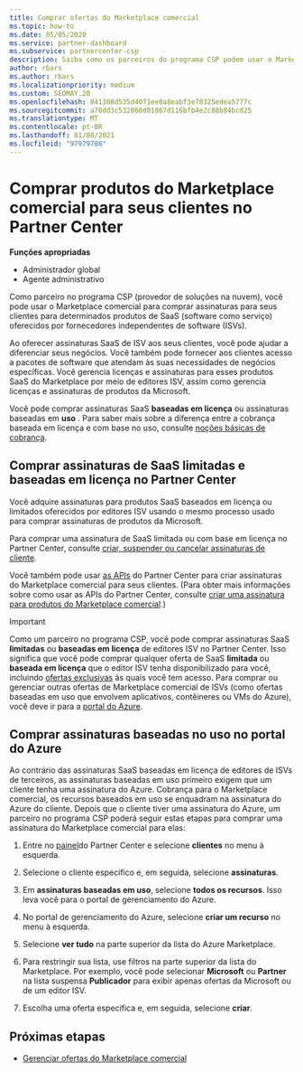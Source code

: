 ```yaml
---
title: Comprar ofertas do Marketplace comercial
ms.topic: how-to
ms.date: 05/05/2020
ms.service: partner-dashboard
ms.subservice: partnercenter-csp
description: Saiba como os parceiros do programa CSP podem usar o Marketplace do Partner Center para fazer compras de clientes de ofertas de SaaS de ISVs (fornecedores independentes de software).
author: rbars
ms.author: rbars
ms.localizationpriority: medium
ms.custom: SEOMAY.20
ms.openlocfilehash: 841308d535d4071ee0a8eabf3e70325edea5777c
ms.sourcegitcommit: a78dd3c532860d01867d116bfb4e2c88b84bcd25
ms.translationtype: MT
ms.contentlocale: pt-BR
ms.lasthandoff: 01/08/2021
ms.locfileid: "97979708"
---
```

# <a name="purchase-commercial-marketplace-products-for-your-customers-in-partner-center"></a>Comprar produtos do Marketplace comercial para seus clientes no Partner Center


**Funções apropriadas**

- Administrador global
- Agente administrativo

Como parceiro no programa CSP (provedor de soluções na nuvem), você pode usar o Marketplace comercial para comprar assinaturas para seus clientes para determinados produtos de SaaS (software como serviço) oferecidos por fornecedores independentes de software (ISVs).

Ao oferecer assinaturas SaaS de ISV aos seus clientes, você pode ajudar a diferenciar seus negócios. Você também pode fornecer aos clientes acesso a pacotes de software que atendam às suas necessidades de negócios específicas. Você gerencia licenças e assinaturas para esses produtos SaaS do Marketplace por meio de editores ISV, assim como gerencia licenças e assinaturas de produtos da Microsoft.

Você pode comprar assinaturas SaaS **baseadas em licença** ou assinaturas baseadas em **uso** . Para saber mais sobre a diferença entre a cobrança baseada em licença e com base no uso, consulte [noções básicas de cobrança](billing-basics.md).

## <a name="purchase-license-based-and-metered-saas-subscriptions-in-partner-center"></a>Comprar assinaturas de SaaS limitadas e baseadas em licença no Partner Center

Você adquire assinaturas para produtos SaaS baseados em licença ou limitados oferecidos por editores ISV usando o mesmo processo usado para comprar assinaturas de produtos da Microsoft.

Para comprar uma assinatura de SaaS limitada ou com base em licença no Partner Center, consulte [criar, suspender ou cancelar assinaturas de cliente](create-a-new-subscription.md#create-a-new-subscription).

Você também pode usar [as APIs](/partner-center/develop/) do Partner Center para criar assinaturas do Marketplace comercial para seus clientes. (Para obter mais informações sobre como usar as APIs do Partner Center, consulte [criar uma assinatura para produtos do Marketplace comercial](/partner-center/develop/create-subscription-azure-marketplace-products).)

>[!IMPORTANT]
> Como um parceiro no programa CSP, você pode comprar assinaturas SaaS **limitadas** ou **baseadas em licença** de editores ISV no Partner Center. Isso significa que você pode comprar qualquer oferta de SaaS **limitada** ou **baseada em licença** que o editor ISV tenha disponibilizado para você, incluindo [ofertas exclusivas](csp-commercial-marketplace-discover.md#learn-about-marketplace-exclusive-offers) às quais você tem acesso. Para comprar ou gerenciar outras ofertas de Marketplace comercial de ISVs (como ofertas baseadas em uso que envolvem aplicativos, contêineres ou VMs do Azure), você deve ir para a [portal do Azure](https://portal.azure.com/).

## <a name="purchase-usage-based-subscriptions-in-the-azure-portal"></a>Comprar assinaturas baseadas no uso no portal do Azure

Ao contrário das assinaturas SaaS baseadas em licença de editores de ISVs de terceiros, as assinaturas baseadas em uso primeiro exigem que um cliente tenha uma assinatura do Azure. Cobrança para o Marketplace comercial, os recursos baseados em uso se enquadram na assinatura do Azure do cliente. Depois que o cliente tiver uma assinatura do Azure, um parceiro no programa CSP poderá seguir estas etapas para comprar uma assinatura do Marketplace comercial para elas:

1. Entre no [painel](https://partner.microsoft.com/dashboard)do Partner Center e selecione **clientes** no menu à esquerda.

2. Selecione o cliente específico e, em seguida, selecione **assinaturas**.  

3. Em **assinaturas baseadas em uso**, selecione **todos os recursos**. Isso leva você para o portal de gerenciamento do Azure.

4. No portal de gerenciamento do Azure, selecione **criar um recurso** no menu à esquerda.

5. Selecione **ver tudo** na parte superior da lista do Azure Marketplace.

6. Para restringir sua lista, use filtros na parte superior da lista do Marketplace. Por exemplo, você pode selecionar **Microsoft** ou **Partner** na lista suspensa **Publicador** para exibir apenas ofertas da Microsoft ou de um editor ISV.

7. Escolha uma oferta específica e, em seguida, selecione **criar**.

## <a name="next-steps"></a>Próximas etapas

- [Gerenciar ofertas do Marketplace comercial](csp-commercial-marketplace-purchase.md)